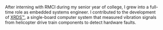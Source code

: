 After interning with RMCI during my senior year of college, I grew into a full-time role as embedded
systems engineer. I contributed to the development of [XRDS™️](https://www.rmci-inc.com/our-system/),
a single-board computer system that measured vibration signals from helicopter drive train
components to detect hardware faults.
